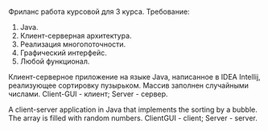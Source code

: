 Фриланс работа курсовой для 3 курса. 
Требование:
1. Java.
2. Клиент-серверная архитектура.
3. Реализация многопоточности.
4. Графический интерфейс.
4. Любой функционал.

Клиент-серверное приложение на языке Java, написанное в IDEA Intellij, реализующее сортировку пузырьком. Массив заполнен случайными числами. 
Client-GUI - клиент; Server - сервер.

A client-server application in Java that implements the sorting by a bubble. The array is filled with random numbers. 
ClientGUI - client; Server - server.
